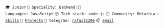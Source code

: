 <code>🎓 Junior</code>
<code>👷 Speciality: Backend</code>
<code>🧑‍💻 Languages: JavaScript</code>
<code>📦 Tech stack: node.js</code>
<code>⚪ Community: Metarhia</code>
<code>💡 [Skills](SKILLS.md)</code>
<code>🧻 [Projects](PROJECTS.md)</code>
<code>💬 telegram: [rafail1206](https://t.me/rafail1206)</code>
<code>📫 [email](mailto:myhametshin.rafael@outlook.com)</code>
